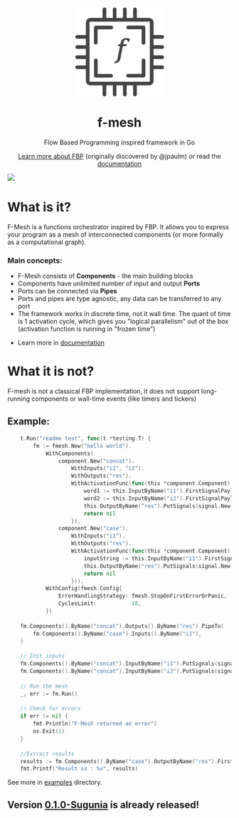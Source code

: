 <div align="center">
  <img src="./assets/img/logo.png" width="200" height="200" alt="f-mesh"/>
  <h1>f-mesh</h1>
  <p>Flow Based Programming inspired framework in Go</p>
  
[Learn more about FBP](https://jpaulm.github.io/fbp/) (originally discovered by @jpaulm) or read the [documentation](https://github.com/hovsep/fmesh/wiki)
</div>

<img src="https://github.com/user-attachments/assets/045bb7ac-0852-4a0d-9158-6af2d6e66dbb" width="500px">


<h1>What is it?</h1>
<p>F-Mesh is a functions orchestrator inspired by FBP. 
It allows you to express your program as a mesh of interconnected components (or more formally as a computational graph).
</p>
<h3>Main concepts:</h3>
<ul>
<li>F-Mesh consists of <b>Components</b> - the main building blocks</li>
<li>Components have unlimited number of input and output <b>Ports</b></li>
<li>Ports can be connected via <b>Pipes</b></li>
<li>Ports and pipes are type agnostic, any data can be transferred to any port</li>
<li>The framework works in discrete time, not it wall time. The quant of time is 1 activation cycle, which gives you "logical parallelism" out of the box (activation function is running in "frozen time")</li>
<li>
	
Learn more in [documentation](https://github.com/hovsep/fmesh/wiki)
</li>
</ul>

<h1>What it is not?</h1>
<p>F-mesh is not a classical FBP implementation, it does not support long-running components or wall-time events (like timers and tickers)</p>


<h2>Example:</h2>

```go
	t.Run("readme test", func(t *testing.T) {
		fm := fmesh.New("hello world").
			WithComponents(
				component.New("concat").
					WithInputs("i1", "i2").
					WithOutputs("res").
					WithActivationFunc(func(this *component.Component) error {
						word1 := this.InputByName("i1").FirstSignalPayloadOrDefault("").(string)
						word2 := this.InputByName("i2").FirstSignalPayloadOrDefault("").(string)
						this.OutputByName("res").PutSignals(signal.New(word1 + word2))
						return nil
					}),
				component.New("case").
					WithInputs("i1").
					WithOutputs("res").
					WithActivationFunc(func(this *component.Component) error {
						inputString := this.InputByName("i1").FirstSignalPayloadOrDefault("").(string)
						this.OutputByName("res").PutSignals(signal.New(strings.ToTitle(inputString)))
						return nil
					})).
			WithConfig(fmesh.Config{
				ErrorHandlingStrategy: fmesh.StopOnFirstErrorOrPanic,
				CyclesLimit:           10,
			})

	fm.Components().ByName("concat").Outputs().ByName("res").PipeTo(
		fm.Components().ByName("case").Inputs().ByName("i1"),
	)

	// Init inputs
	fm.Components().ByName("concat").InputByName("i1").PutSignals(signal.New("hello "))
	fm.Components().ByName("concat").InputByName("i2").PutSignals(signal.New("world !"))

	// Run the mesh
	_, err := fm.Run()

	// Check for errors
	if err != nil {
		fmt.Println("F-Mesh returned an error")
		os.Exit(1)
	}

	//Extract results
	results := fm.Components().ByName("case").OutputByName("res").FirstSignalPayloadOrNil()
	fmt.Printf("Result is : %v", results)
```

See more in [examples](https://github.com/hovsep/fmesh/tree/main/examples) directory.
<h2>Version <a href="https://github.com/hovsep/fmesh/releases/tag/v0.0.1-alpha">0.1.0-Sugunia</a> is already released!</h2>
